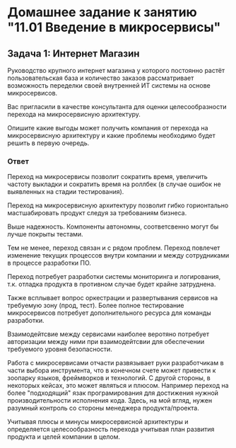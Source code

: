 # Домашнее задание к занятию "11.01 Введение в микросервисы"

## Задача 1: Интернет Магазин

Руководство крупного интернет магазина у которого постоянно растёт пользовательская база и количество заказов рассматривает возможность переделки своей внутренней ИТ системы на основе микросервисов. 

Вас пригласили в качестве консультанта для оценки целесообразности перехода на микросервисную архитектуру. 

Опишите какие выгоды может получить компания от перехода на микросервисную архитектуру и какие проблемы необходимо будет решить в первую очередь.


### Ответ

Переход на микросервисы позволит сократить время, увеличить частоту выкладки и сократить время на роллбек (в случае ошибок не выявленных на стадии тестирования). 

Переход на микросервисную архитектуру позволит гибко горионтально мастшабировать продукт следуя за требованиям бизнеса. 

Выше надежность. Компоненты автономны, соответсвенно могут бы лучше покрыты тестами. 

Тем не менее, переход связан и с рядом проблем. Переход повлечет изменение текущих процессов внутри компании и между сотрудниками в процессе разработки ПО.  

Переход потребует разработки системы мониторинга и логирования, т.к. отладка продукта в противном случае будет крайне затруднена. 

Также всплывает вопрос оркестрации и развертывания сервисов на требуемую зону (прод, тест). Более полное тестирование микросервисов потребует дополнительного ресурса для команды разработки. 

Взаимодейтсвие между сервисами наиболее веротяно потребует авторизации между ними при взаимодейтсвии для обеспечении требуемого уровня безопасности. 

Работа с микросервисами отчасти развязывает руки разработчикам в части выбора инструмента, что в конечном счете может привести к зоопарку языков, фреймворков и технологий. С другой стороны, в некоторых кейсах, это может являться и плюсом. Например переход на более "подходящий" язак програмирования для достижения нужной производительности исполнения кода. Здесь, на мой вгляд, нужен разумный контроль со стороны менеджера продукта/проекта. 

Учитывая плюсы и минусы микросервисной архитектуры и определяется целесообразность перехода учитывая план развития продукта и целей компании в целом. 
